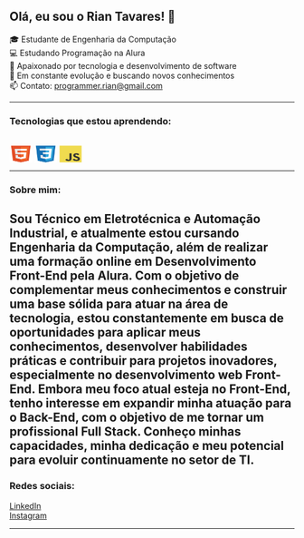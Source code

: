 ## Olá, eu sou o Rian Tavares! 👋

🎓 Estudante de Engenharia da Computação  
💻 Estudando Programação na Alura  
🚀 Apaixonado por tecnologia e desenvolvimento de software  
🌱 Em constante evolução e buscando novos conhecimentos  
📫 Contato: programmer.rian@gmail.com  

---

### Tecnologias que estou aprendendo:
<div style="display: inline_block"><br>
  <img align="center" alt="HTML" height="30" width="40" src="https://raw.githubusercontent.com/devicons/devicon/master/icons/html5/html5-original.svg">
  <img align="center" alt="CSS" height="30" width="40" src="https://raw.githubusercontent.com/devicons/devicon/master/icons/css3/css3-original.svg">
  <img align="center" alt="JS" height="30" width="40" src="https://raw.githubusercontent.com/devicons/devicon/master/icons/javascript/javascript-original.svg">
</div>

---

### Sobre mim:

Sou Técnico em Eletrotécnica e Automação Industrial, e atualmente estou cursando Engenharia da Computação, além de realizar uma formação online em Desenvolvimento Front-End pela Alura. Com o objetivo de complementar meus conhecimentos e construir uma base sólida para atuar na área de tecnologia, estou constantemente em busca de oportunidades para aplicar meus conhecimentos, desenvolver habilidades práticas e contribuir para projetos inovadores, especialmente no desenvolvimento web Front-End. Embora meu foco atual esteja no Front-End, tenho interesse em expandir minha atuação para o Back-End, com o objetivo de me tornar um profissional Full Stack. Conheço minhas capacidades, minha dedicação e meu potencial para evoluir continuamente no setor de TI.
---

### Redes sociais:

[LinkedIn](https://www.linkedin.com/in/rian-tavares-4b854535b)  
[Instagram](https://instagram.com/riantavaress/)  

---
